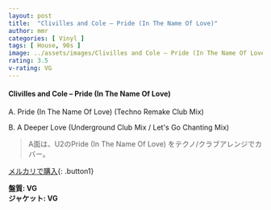 ```yaml
---
layout: post
title:  "Clivilles and Cole – Pride (In The Name Of Love)"
author: mmr
categories: [ Vinyl ]
tags: [ House, 90s ]
image: ../assets/images/Clivilles and Cole – Pride (In The Name Of Love).jpg
rating: 3.5
v-rating: VG
---
```


#### Clivilles and Cole – Pride (In The Name Of Love)

A. Pride (In The Name Of Love) (Techno Remake Club Mix)

B. A Deeper Love (Underground Club Mix / Let's Go Chanting Mix)

> A面は、U2のPride (In The Name Of Love) をテクノ/クラブアレンジでカバー。

[メルカリで購入](https://jp.mercari.com/item/m53693730056){: .button1}

<div class="mt-4 mb-4 d-flex align-items-center">
<strong class="mr-1">盤質: VG</strong>
</div>
<div class="mt-4 mb-4 d-flex align-items-center">
<strong class="mr-1">ジャケット: VG</strong>
</div>
